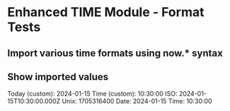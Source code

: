 # Enhanced TIME Module - Format Tests

## Import various time formats using now.* syntax

## Show imported values
Today (custom): 2024-01-15
Time (custom): 10:30:00
ISO: 2024-01-15T10:30:00.000Z
Unix: 1705316400
Date: 2024-01-15
Time: 10:30:00